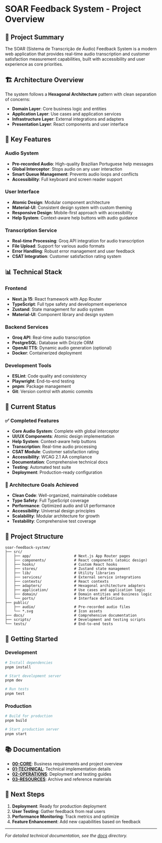 # SOAR Feedback System - Project Overview

## 🎯 Project Summary

The SOAR (Sistema de Transcrição de Áudio) Feedback System is a modern web application that provides real-time audio transcription and customer satisfaction measurement capabilities, built with accessibility and user experience as core priorities.

## 🏗️ Architecture Overview

The system follows a **Hexagonal Architecture** pattern with clean separation of concerns:

- **Domain Layer**: Core business logic and entities
- **Application Layer**: Use cases and application services  
- **Infrastructure Layer**: External integrations and adapters
- **Presentation Layer**: React components and user interface

## 🎵 Key Features

### Audio System
- **Pre-recorded Audio**: High-quality Brazilian Portuguese help messages
- **Global Interceptor**: Stops audio on any user interaction
- **Smart Queue Management**: Prevents audio loops and conflicts
- **Accessibility**: Full keyboard and screen reader support

### User Interface
- **Atomic Design**: Modular component architecture
- **Material-UI**: Consistent design system with custom theming
- **Responsive Design**: Mobile-first approach with accessibility
- **Help System**: Context-aware help buttons with audio guidance

### Transcription Service
- **Real-time Processing**: Groq API integration for audio transcription
- **File Upload**: Support for various audio formats
- **Error Handling**: Robust error management and user feedback
- **CSAT Integration**: Customer satisfaction rating system

## 📊 Technical Stack

### Frontend
- **Next.js 15**: React framework with App Router
- **TypeScript**: Full type safety and development experience
- **Zustand**: State management for audio system
- **Material-UI**: Component library and design system

### Backend Services
- **Groq API**: Real-time audio transcription
- **PostgreSQL**: Database with Drizzle ORM
- **OpenAI TTS**: Dynamic audio generation (optional)
- **Docker**: Containerized deployment

### Development Tools
- **ESLint**: Code quality and consistency
- **Playwright**: End-to-end testing
- **pnpm**: Package management
- **Git**: Version control with atomic commits

## 🎯 Current Status

### ✅ Completed Features
- **Core Audio System**: Complete with global interceptor
- **UI/UX Components**: Atomic design implementation
- **Help System**: Context-aware help buttons
- **Transcription**: Real-time audio processing
- **CSAT Module**: Customer satisfaction rating
- **Accessibility**: WCAG 2.1 AA compliance
- **Documentation**: Comprehensive technical docs
- **Testing**: Automated test suite
- **Deployment**: Production-ready configuration

### 🎯 Architecture Goals Achieved
- **Clean Code**: Well-organized, maintainable codebase
- **Type Safety**: Full TypeScript coverage
- **Performance**: Optimized audio and UI performance
- **Accessibility**: Universal design principles
- **Scalability**: Modular architecture for growth
- **Testability**: Comprehensive test coverage

## 📁 Project Structure

```
soar-feedback-system/
├── src/
│   ├── app/                    # Next.js App Router pages
│   ├── components/             # React components (atomic design)
│   ├── hooks/                  # Custom React hooks
│   ├── stores/                 # Zustand state management
│   ├── lib/                    # Utility libraries
│   ├── services/               # External service integrations
│   ├── contexts/               # React contexts
│   ├── adapters/               # Hexagonal architecture adapters
│   ├── application/            # Use cases and application logic
│   ├── domain/                 # Domain entities and business logic
│   └── ports/                  # Interface definitions
├── public/
│   ├── audio/                  # Pre-recorded audio files
│   └── *.svg                   # Icon assets
├── docs/                       # Comprehensive documentation
├── scripts/                    # Development and testing scripts
└── tests/                      # End-to-end tests
```

## 🚀 Getting Started

### Development
```bash
# Install dependencies
pnpm install

# Start development server
pnpm dev

# Run tests
pnpm test
```

### Production
```bash
# Build for production
pnpm build

# Start production server
pnpm start
```

## 📚 Documentation

- **[00-CORE](./docs/00-CORE/)**: Business requirements and project overview
- **[01-TECHNICAL](./docs/01-TECHNICAL/)**: Technical implementation details
- **[02-OPERATIONS](./docs/02-OPERATIONS/)**: Deployment and testing guides
- **[03-RESOURCES](./docs/03-RESOURCES/)**: Archive and reference materials

## 🎯 Next Steps

1. **Deployment**: Ready for production deployment
2. **User Testing**: Gather feedback from real users
3. **Performance Monitoring**: Track metrics and optimize
4. **Feature Enhancement**: Add new capabilities based on feedback

---

*For detailed technical documentation, see the [docs](./docs/) directory.*
